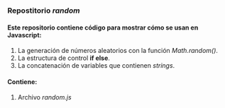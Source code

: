### Repostitorio *random*
#### Este repositorio contiene código para mostrar cómo se usan en Javascript:

  1. La generación de números aleatorios con la función *Math.random()*.
  2. La estructura de control **if else**.
  3. La concatenación de variables que contienen *strings*.

#### Contiene:

  1. Archivo *random.js*
